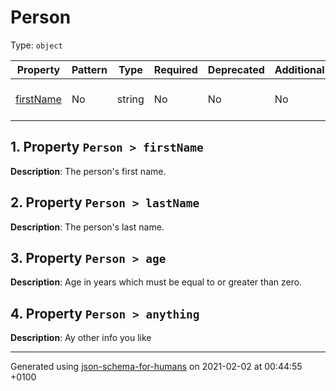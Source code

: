 

# Person

Type: `object`

| Property | Pattern | Type | Required | Deprecated | Additional | Description |
| -------- | ------- | ---- | -------- | ---------- | ---------- | ----------- |
| [firstName](#firstName)|No|string|No|No| No|The person's first name.|| [lastName](#lastName)|No|string or null|No|No| No|The person's last name.|| [age](#age)|No|integer or number|No|No| No|Age in years which must be equal to or greater than zero.|| [anything](#anything)|No|integer, string, number or null|No|No| No|Ay other info you like|

##  <a name="firstName"></a>1.  Property `Person > firstName`

**Description**:  The person's first name.

##  <a name="lastName"></a>2.  Property `Person > lastName`

**Description**:  The person's last name.

##  <a name="age"></a>3.  Property `Person > age`

**Description**:  Age in years which must be equal to or greater than zero.

##  <a name="anything"></a>4.  Property `Person > anything`

**Description**:  Ay other info you like

----------------------------------------------------------------------------------------------------------------------------
Generated using [json-schema-for-humans](https://github.com/coveooss/json-schema-for-humans) on 2021-02-02 at 00:44:55 +0100